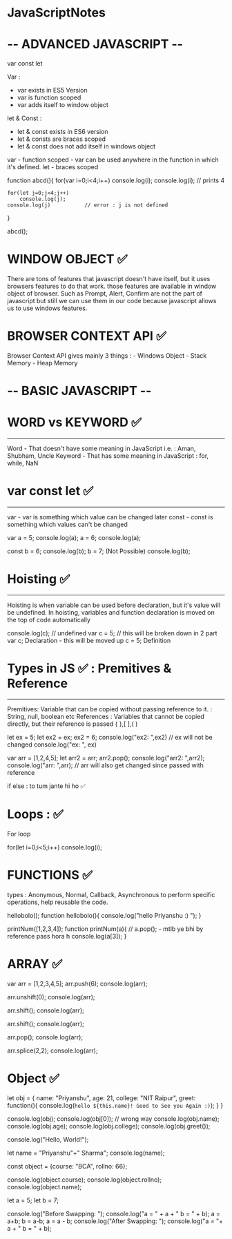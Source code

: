 # JavaScriptNotes


 # -- ADVANCED JAVASCRIPT --
 var const let



Var : 
  - var exists in ES5 Version
  - var is function scoped
  - var adds itself to window object 

let & Const :
  - let & const exists in ES6 version 
  - let & consts are braces scoped 
  - let & const does not add itself in windows object



var - function scoped - var can be used anywhere in the function in which it's defined. 
let - braces scoped

function abcd(){
    for(var i=0;i<4;i++) 
        console.log(i);
    console.log(i);           // prints 4

    for(let j=0;j<4;j++)
        console.log(j);
    console.log(j)           // error : j is not defined
}

abcd();


# WINDOW OBJECT ✅
There are tons of features that javascript doesn't have itself, but it uses browsers features to do that work.
those features are available in window object of browser. Such as Prompt, Alert, Confirm are not the part of javascript but still we can use them in our code
because javascript allows us to use windows features.

# BROWSER CONTEXT API ✅
Browser Context API gives mainly 3 things : 
                    - Windows Object
                    - Stack Memory
                    - Heap Memory 





# -- BASIC JAVASCRIPT --

# WORD vs KEYWORD ✅
------------------------------------------
Word - That doesn't have some meaning in JavaScript  i.e. :  Aman, Shubham, Uncle
Keyword - That has some meaning in JavaScript :   for, while, NaN

# var const let ✅
----------------------------------------------
var - var is something which value can be changed later
const - const is something which values can't be changed

var a = 5;
console.log(a);
a = 6;
console.log(a);

const b = 6;
console.log(b);
b = 7;      (Not Possible)
console.log(b);


# Hoisting ✅
-------------------------------
Hoisting is when variable can be used before declaration, but it's value will be undefined.
In hoisting, variables and function declaration is moved on the top of code automatically

console.log(c);       // undefined
var c = 5;
// this will be broken down in 2 part
var c;     Declaration    -  this will be moved up
c = 5;      Definition

# Types in JS ✅  : Premitives & Reference
------------------------------

Premitives:  Variable that can be copied without passing reference to it.   : String, null, boolean etc
References : Variables that cannot be copied directly, but their reference is passed   { },[ ],( )

let ex = 5;
let ex2 = ex;
ex2 = 6;
console.log("ex2: ",ex2)      // ex will not be changed
console.log("ex: ", ex)

var arr = [1,2,4,5];
let arr2 = arr;
arr2.pop();
console.log("arr2: ",arr2);
console.log("arr: ",arr);        // arr will also get changed since passed with reference


if else : to tum jante hi ho ✅

# Loops : ✅
For loop

for(let i=0;i<5;i++) console.log(i);

# FUNCTIONS ✅
types :  Anonymous, Normal, Callback, Asynchronous
to perform specific operations, help reusable the code.

hellobolo();
function hellobolo(){
    console.log("hello Priyanshu :) ");
}

printNum([1,2,3,4]);
function printNum(a){
    // a.pop();   - mtlb ye bhi by reference pass hora h 
    console.log(a[3]);
}


# ARRAY ✅
var arr = [1,2,3,4,5];
arr.push(6);
console.log(arr);

arr.unshift(0);
console.log(arr);

arr.shift();
console.log(arr);

arr.shift();
console.log(arr);

arr.pop();
console.log(arr);

arr.splice(2,2);
console.log(arr);



# Object ✅

let obj = {
    name: "Priyanshu",
    age: 21,
    college: "NIT Raipur",
    greet: function(){
        console.log(`hello ${this.name}! Good to See you Again :)`);
    }
}

console.log(obj);
console.log(obj[0]);       // wrong way
console.log(obj.name);
console.log(obj.age);
console.log(obj.college);
console.log(obj.greet());





















console.log("Hello, World!");

let name = 
    "Priyanshu"+" Sharma";
console.log(name);

const object = {course: "BCA", rollno: 66};

console.log(object.course);
console.log(object.rollno);
console.log(object.name);


let a = 5;
let b = 7;


console.log("Before Swapping: ");
console.log("a = " + a + " b = " + b);
a = a+b;
b = a-b;
a = a - b;
console.log("After Swapping: ");
console.log("a = "+ a + " b = " + b);
